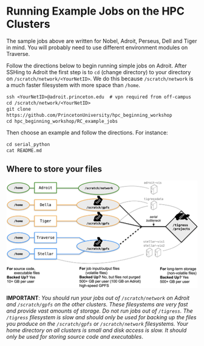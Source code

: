 # Running Example Jobs on the HPC Clusters

The sample jobs above are written for Nobel, Adroit, Perseus, Dell and Tiger in mind. You will probably need to use different environment modules on Traverse.

Follow the directions below to begin running simple jobs on Adroit.
After SSHing to Adroit the first step is to `cd` (change directory)
to your directory on `/scratch/network/<YourNetID>`. We do this because `/scratch/network`
is a much faster filesystem with more space than `/home`.

```
ssh <YourNetID>@adroit.princeton.edu  # vpn required from off-campus
cd /scratch/network/<YourNetID>
git clone https://github.com/PrincetonUniversity/hpc_beginning_workshop
cd hpc_beginning_workshop/RC_example_jobs
```

Then choose an example and follow the directions. For instance:

```
cd serial_python
cat README.md
```

## Where to store your files

![Chart of all four clusters showcasing how they are connected to /scratch/gpfs, which is fast, and /tigress or /projects, which are slow.](hpc_princeton_file_system.png)

**IMPORTANT**: *You should run your jobs out of `/scratch/network` on Adroit and `/scratch/gpfs` on the other clusters. These filesystems are very fast and provide vast amounts of storage. Do not run jobs out of `/tigress`. The `/tigress` filesystem is slow and should only be used for backing up the files you produce on the `/scratch/gpfs` or `/scratch/network` filesystems. Your home directory on all clusters is small and disk access is slow. It should only be used for storing source code and executables*.

